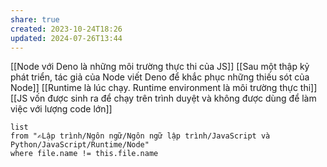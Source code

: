 ```yaml
---
share: true
created: 2023-10-24T18:26
updated: 2024-07-26T13:44
---
```

[[Node với Deno là những môi trường thực thi của JS]]
[[Sau một thập kỷ phát triển, tác giả của Node viết Deno để khắc phục những thiếu sót của Node]]
[[Runtime là lúc chạy. Runtime environment là môi trường thực thi]]
[[JS vốn được sinh ra để chạy trên trình duyệt và không được dùng để làm việc với lượng code lớn]]

```dataview
list 
from "✍️Lập trình/Ngôn ngữ/Ngôn ngữ lập trình/JavaScript và Python/JavaScript/Runtime/Node" 
where file.name != this.file.name
```